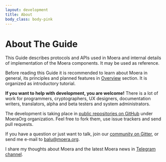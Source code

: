 ```yaml
---
layout: development
title: About
body_class: body-pink
---
```


# About The Guide

This Guide describes protocols and APIs used in Moera and internal
details of implementation of the Moera components. It may be used as
reference.
 
Before reading this Guide it is recommended to learn about Moera in
general, its principles and planned features in [Overview][1] section.
It is organized as introductory tutorial.

**If you want to help with development, you are welcome!** There is a
lot of work for programmers, cryptographers, UX designers, documentation
writers, translators, alpha and beta testers and system administrators.

The development is taking place in [public repositories on GitHub][2]
under MoeraOrg organization. Feel free to fork them, use issue trackers
and send pull requests.

If you have a question or just want to talk, join our [community on
Gitter][3], or send me e-mail to 
[balu@moera.org](mailto:balu@moera.org).

I share my thoughts about Moera and the latest Moera news in [Telegram
channel][4].

[1]: /overview/index.html
[2]: https://github.com/MoeraOrg/
[3]: https://gitter.im/moera-dev/community
[4]: https://t.me/moeranews
